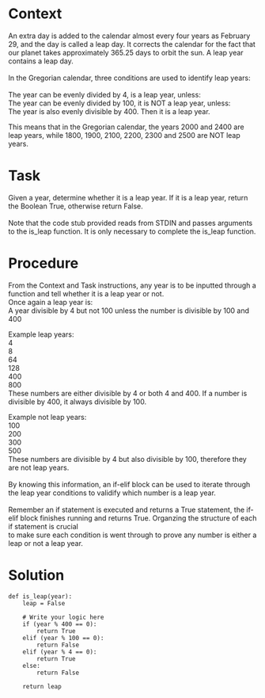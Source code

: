 # Context
An extra day is added to the calendar almost every four years as February 29, and the day is called a leap day. It corrects the calendar for the fact that our planet takes approximately 365.25 days to orbit the sun. A leap year contains a leap day.<br>
<br>
In the Gregorian calendar, three conditions are used to identify leap years:<br>
<br>
    The year can be evenly divided by 4, is a leap year, unless: <br>
        The year can be evenly divided by 100, it is NOT a leap year, unless: <br>
            The year is also evenly divisible by 400. Then it is a leap year. <br>

This means that in the Gregorian calendar, the years 2000 and 2400 are leap years, while 1800, 1900, 2100, 2200, 2300 and 2500 are NOT leap years. <br>

# Task
Given a year, determine whether it is a leap year. If it is a leap year, return the Boolean True, otherwise return False. <br>
<br>
Note that the code stub provided reads from STDIN and passes arguments to the is_leap function. It is only necessary to complete the is_leap function. 

# Procedure
From the Context and Task instructions, any year is to be inputted through a function and tell whether it is a leap year or not. <br>
Once again a leap year is: <br>
A year divisible by 4 but not 100 unless the number is divisible by 100 and 400 <br>

Example leap years: <br>
4 <br>
8 <br>
64 <br>
128 <br>
400 <br>
800 <br>
These numbers are either divisible by 4 or both 4 and 400. If a number is divisible by 400, it always divisible by 100. <br>

Example not leap years: <br>
100 <br>
200 <br>
300 <br>
500 <br>
These numbers are divisible by 4 but also divisible by 100, therefore they are not leap years. <br>
<br>
By knowing this information, an if-elif block can be used to iterate through the leap year conditions to validify which number is a leap year. <br>
<br>
Remember an if statement is executed and returns a True statement, the if-elif block finishes running and returns True. Organzing the structure of each if statement is crucial<br>
to make sure each condition is went through to prove any number is either a leap or not a leap year. 

# Solution
```
def is_leap(year):
    leap = False
    
    # Write your logic here
    if (year % 400 == 0):
        return True
    elif (year % 100 == 0):
        return False
    elif (year % 4 == 0):
        return True
    else:
        return False
    
    return leap
```
